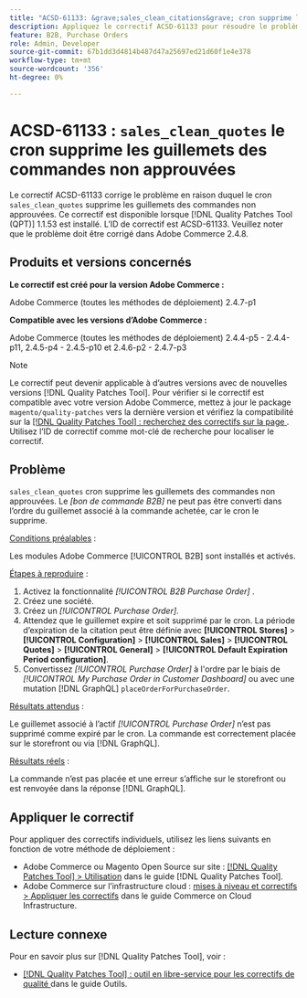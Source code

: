 ```yaml
---
title: "ACSD-61133: &grave;sales_clean_citations&grave; cron supprime les guillemets des commandes non approuvées"
description: Appliquez le correctif ACSD-61133 pour résoudre le problème Adobe Commerce en raison duquel le cron "sales_clean_citations" supprime les guillemets des commandes non approuvées.
feature: B2B, Purchase Orders
role: Admin, Developer
source-git-commit: 67b1dd3d4814b487d47a25697ed21d60f1e4e378
workflow-type: tm+mt
source-wordcount: '356'
ht-degree: 0%

---
```


# ACSD-61133 : `sales_clean_quotes` le cron supprime les guillemets des commandes non approuvées

Le correctif ACSD-61133 corrige le problème en raison duquel le cron `sales_clean_quotes` supprime les guillemets des commandes non approuvées. Ce correctif est disponible lorsque [!DNL Quality Patches Tool (QPT)] 1.1.53 est installé. L’ID de correctif est ACSD-61133. Veuillez noter que le problème doit être corrigé dans Adobe Commerce 2.4.8.

## Produits et versions concernés

**Le correctif est créé pour la version Adobe Commerce :**

Adobe Commerce (toutes les méthodes de déploiement) 2.4.7-p1

**Compatible avec les versions d’Adobe Commerce :**

Adobe Commerce (toutes les méthodes de déploiement) 2.4.4-p5 - 2.4.4-p11, 2.4.5-p4 - 2.4.5-p10 et 2.4.6-p2 - 2.4.7-p3

>[!NOTE]
>
>Le correctif peut devenir applicable à d’autres versions avec de nouvelles versions [!DNL Quality Patches Tool]. Pour vérifier si le correctif est compatible avec votre version Adobe Commerce, mettez à jour le package `magento/quality-patches` vers la dernière version et vérifiez la compatibilité sur la [[!DNL Quality Patches Tool] : recherchez des correctifs sur la page ](https://experienceleague.adobe.com/tools/commerce-quality-patches/index.html). Utilisez l’ID de correctif comme mot-clé de recherche pour localiser le correctif.

## Problème

`sales_clean_quotes` cron supprime les guillemets des commandes non approuvées. Le *[bon de commande B2B]* ne peut pas être converti dans l’ordre du guillemet associé à la commande achetée, car le cron le supprime.

<u>Conditions préalables</u> :

Les modules Adobe Commerce [!UICONTROL B2B] sont installés et activés.

<u>Étapes à reproduire</u> :

1. Activez la fonctionnalité *[!UICONTROL B2B Purchase Order]* .
1. Créez une société.
1. Créez un *[!UICONTROL Purchase Order]*.
1. Attendez que le guillemet expire et soit supprimé par le cron. La période d’expiration de la citation peut être définie avec **[!UICONTROL Stores]** > **[!UICONTROL Configuration]** > **[!UICONTROL Sales]** > **[!UICONTROL Quotes]** > **[!UICONTROL General]** > **[!UICONTROL Default Expiration Period configuration]**.
1. Convertissez *[!UICONTROL Purchase Order]* à l&#39;ordre par le biais de *[!UICONTROL My Purchase Order in Customer Dashboard]* ou avec une mutation [!DNL GraphQL] `placeOrderForPurchaseOrder`.

<u>Résultats attendus</u> :

Le guillemet associé à l’actif *[!UICONTROL Purchase Order]* n’est pas supprimé comme expiré par le cron. La commande est correctement placée sur le storefront ou via [!DNL GraphQL].

<u>Résultats réels</u> :

La commande n’est pas placée et une erreur s’affiche sur le storefront ou est renvoyée dans la réponse [!DNL GraphQL].

## Appliquer le correctif

Pour appliquer des correctifs individuels, utilisez les liens suivants en fonction de votre méthode de déploiement :

* Adobe Commerce ou Magento Open Source sur site : [[!DNL Quality Patches Tool] > Utilisation](/help/tools/quality-patches-tool/usage.md) dans le guide [!DNL Quality Patches Tool].
* Adobe Commerce sur l’infrastructure cloud : [mises à niveau et correctifs > Appliquer les correctifs](https://experienceleague.adobe.com/docs/commerce-cloud-service/user-guide/develop/upgrade/apply-patches.html) dans le guide Commerce on Cloud Infrastructure.

## Lecture connexe

Pour en savoir plus sur [!DNL Quality Patches Tool], voir :

* [[!DNL Quality Patches Tool] : outil en libre-service pour les correctifs de qualité ](/help/tools/quality-patches-tool/quality-patches-tool-to-self-serve-quality-patches.md) dans le guide Outils.
